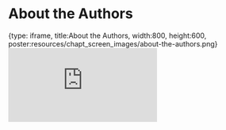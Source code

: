 # About the Authors
 
{type: iframe, title:About the Authors, width:800, height:600, poster:resources/chapt_screen_images/about-the-authors.png}
![](https://jhudatascience.org/AnVIL_Template/no_toc/about-the-authors.html)
 

 

